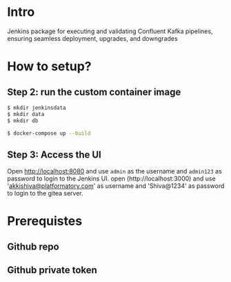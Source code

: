 # Intro

Jenkins package for executing and validating Confluent Kafka pipelines, ensuring seamless deployment, upgrades, and downgrades

# How to setup?

## Step 2: run the custom container image

```sh
$ mkdir jenkinsdata
$ mkdir data
$ mkdir db

$ docker-compose up --build
```

## Step 3: Access the UI

Open [http://localhost:8080](http://localhost:8080) and use `admin` as the username and `admin123` as password to login to the Jenkins UI.
open (http://localhost:3000) and use 'akkishiva@platformatory.com' as username and 'Shiva@1234' as password to login to the gitea server. 

# Prerequistes

## Github repo

## Github private token



